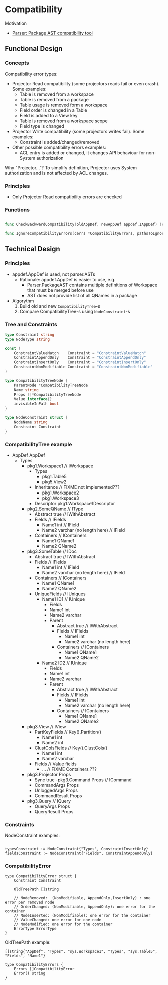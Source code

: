 # Compatibility 

Motivation
- [Parser: Package AST compatibility tool](https://github.com/voedger/voedger/issues/617)

## Functional Design

### Concepts

Compatibility error types:

- Projector Read compatibility (some projectors reads fail or even crash). Some examples:
  - Table is removed from a workspace
  - Table is removed from a package
  - Table usage is removed form a workspace
  - Field order is changed in a Table
  - Field is added to a View key
  - Table is removed from a workspace scope
  - Field type is changed
- Projector Write compatibility  (some projectors writes fail). Some examples:
  - Constraint is added/changed/removed
- Other possible compatibility errors examples:
  - ACL entry is added or changed, it changes API behaviour for non-System authorization

Why "Projector..."? To simplify definition, Projector uses System authorization and is not affected by ACL changes.



### Principles

- Only Projector Read compatibility errors are checked
  
### Functions

```go

func CheckBackwardCompatibility(oldAppDef, newAppDef appdef.IAppDef) (cerrs *CompatibilityErrors)

func IgnoreCompatibilityErrors(cerrs *CompatibilityErrors, pathsToIgnore [][]string) (cerrsOut *CompatibilityErrors)
```

## Technical Design

### Principles

- appdef.AppDef is used, not parser.ASTs
  - Rationale: appdef.AppDef is easier to use, e.g. 
    - Parser.PackageAST contains multiple definitions of Workspace that must be merged before use
    - AST does not provide list of all QNames in a package
- Algorythm
  1. Build old and new `CompatibilityTree`-s
  2. Compare CompatibilityTree-s using `NodeConstraint`-s
    

### Tree and Constraints

```go
type Constraint string
type NodeType string

const (
	ConstraintValueMatch    Constraint = "ConstraintValueMatch"
    ConstraintAppendOnly    Constraint = "ConstraintAppendOnly"
    ConstraintInsertOnly    Constraint = "ConstraintInsertOnly"
    ConstraintNonModifiable Constraint = "ConstraintNonModifiable"
)

type CompatibilityTreeNode {
    ParentNode *CompatibilityTreeNode
    Name string
    Props []*CompatibilityTreeNode
    Value interface{}
    invisibleInPath bool
}

type NodeConstraint struct {
    NodeName string
    Constraint Constraint
}
```

### CompatibilityTree example

- AppDef AppDef
  - Types
    - pkg1.Workspace1 // IWorkspace
      - Types
        - pkg1.Table5
        - pkg5.View2
      - Inheritance // FIXME not implemented???
        - pkg1.Workspace2
        - pkg1.Workspace3
      - Descriptor pkg1.Workspace1Descriptor
    - pkg2.SomeQName // IType
      - Abstract true // IWithAbstract
      - Fields // IFields
        - Name1 int // IField
        - Name2 varchar (no length here) // IField
      - Containers // IContainers
        - Name1 QName1
        - Name2 QName2
    - pkg3.SomeTable // IDoc
      - Abstract true // IWithAbstract
      - Fields // IFields
        - Name1 int // IField
        - Name2 varchar (no length here) // IField
      - Containers // IContainers
        - Name1 QName1
        - Name2 QName2
      - UniqueFields // IUniques
        - Name1 ID1 // IUnique
          -  Fields
            - Name1 int
            - Name2 varchar
          - Parent
            - Abstract true // IWithAbstract
            - Fields // IFields
              - Name1 int
              - Name2 varchar (no length here)
            - Containers // IContainers
              - Name1 QName1
              - Name2 QName2
        - Name2 ID2 // IUnique
          -  Fields
            - Name1 int
            - Name2 varchar
          - Parent
            - Abstract true // IWithAbstract
            - Fields // IFields
              - Name1 int
              - Name2 varchar (no length here)
            - Containers // IContainers
              - Name1 QName1
              - Name2 QName2
    - pkg3.View // IView
      - PartKeyFields // Key().Partition()
         - Name1 int
         - Name2 int
      - ClustColsFields // Key().ClustCols()
        - Name1 int
        - Name2 varchar
      - Fields // Value fields 
        - ...
      // FIXME Containers ???
    - pkg3.Projector Props
      - Sync true
    -pkg3.Command Props // ICommand
      - CommandArgs Props      
      - UnloggedArgs Props
      - CommandResult Props
    - pkg3.Query // IQuery
      - QueryArgs Props      
      - QueryResult Props

### Constraints

NodeConstraint examples:
```golang

typesConstraint := NodeConstraint{"Types", ConstraintInsertOnly}
fieldsConstraint := NodeConstraint{"Fields", ConstraintAppendOnly}
```

### CompatibilityError

```golang
type CompatibilityError struct {
    Constraint Constraint

    OldTreePath []string

    // NodeRemoved:  (NonModifiable, AppendOnly,InsertOnly) : one error per removed node
    // OrderChanged: (NonModifiable, AppendOnly): one error for the container
    // NodeInserted: (NonModifiable): one error for the container
	// ValueChanged: one error for one node
	// NodeModified: one error for the container
    ErrorType ErrorType
}
```
OldTreePath example:
```golang
[]string{"AppDef", "Types", "sys.Workspace1", "Types", "sys.Table5", "Fields", "Name1"}
```

```golang
type CompatibilityErrors {
    Errors []CompatibilityError
    Error() string
}
```